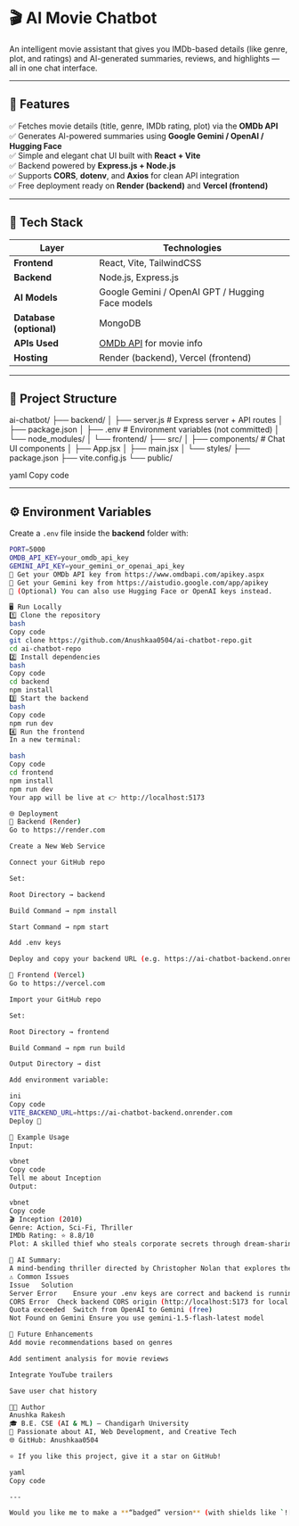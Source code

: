 # 🎬 AI Movie Chatbot

An intelligent movie assistant that gives you IMDb-based details (like genre, plot, and ratings) and AI-generated summaries, reviews, and highlights — all in one chat interface.

---

## 🚀 Features

✅ Fetches movie details (title, genre, IMDb rating, plot) via the **OMDb API**  
✅ Generates AI-powered summaries using **Google Gemini / OpenAI / Hugging Face**  
✅ Simple and elegant chat UI built with **React + Vite**  
✅ Backend powered by **Express.js + Node.js**  
✅ Supports **CORS**, **dotenv**, and **Axios** for clean API integration  
✅ Free deployment ready on **Render (backend)** and **Vercel (frontend)**  

---

## 🧩 Tech Stack

| Layer | Technologies |
|--------|---------------|
| **Frontend** | React, Vite, TailwindCSS |
| **Backend** | Node.js, Express.js |
| **AI Models** | Google Gemini / OpenAI GPT / Hugging Face models |
| **Database (optional)** | MongoDB |
| **APIs Used** | [OMDb API](https://www.omdbapi.com) for movie info |
| **Hosting** | Render (backend), Vercel (frontend) |

---

## 📁 Project Structure

ai-chatbot/
├── backend/
│ ├── server.js # Express server + API routes
│ ├── package.json
│ ├── .env # Environment variables (not committed)
│ └── node_modules/
│
└── frontend/
├── src/
│ ├── components/ # Chat UI components
│ ├── App.jsx
│ ├── main.jsx
│ └── styles/
├── package.json
├── vite.config.js
└── public/

yaml
Copy code

---

## ⚙️ Environment Variables

Create a `.env` file inside the **backend** folder with:

```bash
PORT=5000
OMDB_API_KEY=your_omdb_api_key
GEMINI_API_KEY=your_gemini_or_openai_api_key
📝 Get your OMDb API key from https://www.omdbapi.com/apikey.aspx
📝 Get your Gemini key from https://aistudio.google.com/app/apikey
📝 (Optional) You can also use Hugging Face or OpenAI keys instead.

🖥️ Run Locally
1️⃣ Clone the repository
bash
Copy code
git clone https://github.com/Anushkaa0504/ai-chatbot-repo.git
cd ai-chatbot-repo
2️⃣ Install dependencies
bash
Copy code
cd backend
npm install
3️⃣ Start the backend
bash
Copy code
npm run dev
4️⃣ Run the frontend
In a new terminal:

bash
Copy code
cd frontend
npm install
npm run dev
Your app will be live at 👉 http://localhost:5173

🌐 Deployment
🚀 Backend (Render)
Go to https://render.com

Create a New Web Service

Connect your GitHub repo

Set:

Root Directory → backend

Build Command → npm install

Start Command → npm start

Add .env keys

Deploy and copy your backend URL (e.g. https://ai-chatbot-backend.onrender.com)

🚀 Frontend (Vercel)
Go to https://vercel.com

Import your GitHub repo

Set:

Root Directory → frontend

Build Command → npm run build

Output Directory → dist

Add environment variable:

ini
Copy code
VITE_BACKEND_URL=https://ai-chatbot-backend.onrender.com
Deploy 🎉

💬 Example Usage
Input:

vbnet
Copy code
Tell me about Inception
Output:

vbnet
Copy code
🎬 Inception (2010)
Genre: Action, Sci-Fi, Thriller
IMDb Rating: ⭐ 8.8/10
Plot: A skilled thief who steals corporate secrets through dream-sharing technology is given a chance to erase his criminal record.

💬 AI Summary:
A mind-bending thriller directed by Christopher Nolan that explores the power of dreams and reality through stunning visuals and an emotional storyline.
⚠️ Common Issues
Issue	Solution
Server Error	Ensure your .env keys are correct and backend is running
CORS Error	Check backend CORS origin (http://localhost:5173 for local dev)
Quota exceeded	Switch from OpenAI to Gemini (free)
Not Found on Gemini	Ensure you use gemini-1.5-flash-latest model

🧠 Future Enhancements
Add movie recommendations based on genres

Add sentiment analysis for movie reviews

Integrate YouTube trailers

Save user chat history

👩‍💻 Author
Anushka Rakesh
🎓 B.E. CSE (AI & ML) — Chandigarh University
💼 Passionate about AI, Web Development, and Creative Tech
🌐 GitHub: Anushkaa0504

⭐ If you like this project, give it a star on GitHub!

yaml
Copy code

---

Would you like me to make a **“badged” version** (with shields like `![Node.js](...)`, `![Express](...)`, `![Render Deploy](...)` on top)? It looks super professional for resumes and recruiters.






